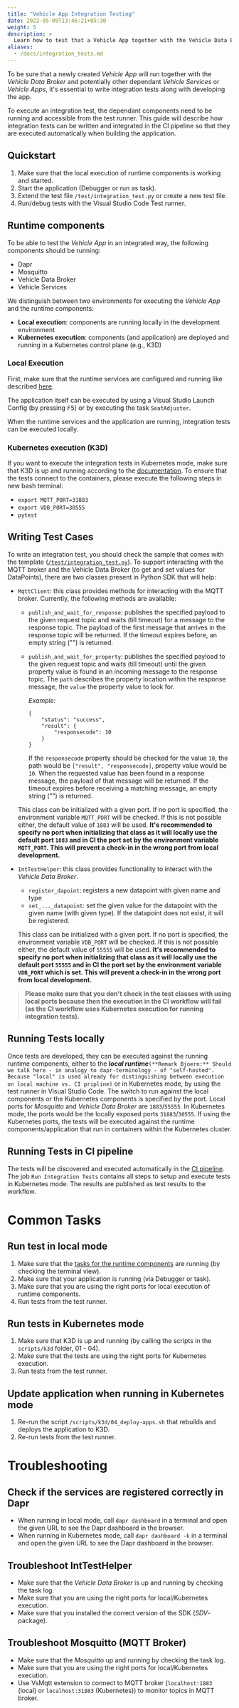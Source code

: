 ```yaml
---
title: "Vehicle App Integration Testing"
date: 2022-05-09T13:46:21+05:30
weight: 5
description: >
  Learn how to test that a Vehicle App together with the Vehicle Data Broker and potentially other dependant Vehicle Services or Vehicle Apps runs as expected.
aliases:
  - /docs/integration_tests.md
---
```


To be sure that a newly created _Vehicle App_ will run together with the _Vehicle Data Broker_ and potentially other dependant _Vehicle Services_ or _Vehicle Apps_, it's essential to write integration tests along with developing the app.

To execute an integration test, the dependant components need to be running and accessible from the test runner. This guide will describe how integration tests can be written and integrated in the CI pipeline so that they are executed automatically when building the application.

## Quickstart

1. Make sure that the local execution of runtime components is working and started.
2. Start the application (Debugger or run as task).
3. Extend the test file `/test/integration_test.py` or create a new test file.
4. Run/debug tests with the Visual Studio Code Test runner.

## Runtime components

To be able to test the _Vehicle App_ in an integrated way, the following components should be running:

- Dapr
- Mosquitto
- Vehicle Data Broker
- Vehicle Services

We distinguish between two environments for executing the _Vehicle App_ and the runtime components:

- **Local execution**: components are running locally in the development environment
- **Kubernetes execution**: components (and application) are deployed and running in a Kubernetes control plane (e.g., K3D)

### Local Execution

First, make sure that the runtime services are configured and running like described [here](/docs/run_runtime_services_locally.md).

The application itself can be executed by using a Visual Studio Launch Config (by pressing <kbd>F5</kbd>) or by executing the task `SeatAdjuster`.

When the runtime services and the application are running, integration tests can be executed locally.

### Kubernetes execution (K3D)

If you want to execute the integration tests in Kubernetes mode, make sure that K3D is up and running according to the [documentation](/docs/run_runtime_services_kubernetes.md). To ensure that the tests connect to the containers, please execute the following steps in new bash terminal:

- `export MQTT_PORT=31883`
- `export VDB_PORT=30555`
- `pytest`

## Writing Test Cases

To write an integration test, you should check the sample that comes with the template ([`/test/integration_test.py`](https://github.com/eclipse-velocitas/vehicle-app-python-template/blob/main/test/integration_test.py)). To support interacting with the MQTT broker and the Vehicle Data Broker (to get and set values for DataPoints), there are two classes present in Python SDK that will help:

- `MqttClient`: this class provides methods for interacting with the MQTT broker. Currently, the following methods are available:

  - `publish_and_wait_for_response`: publishes the specified payload to the given request topic and waits (till timeout) for a message to the response topic. The payload of the first message that arrives in the response topic will be returned. If the timeout expires before, an empty string ("") is returned.
  - `publish_and_wait_for_property`: publishes the specified payload to the given request topic and waits (till timeout) until the given property value is found in an incoming message to the response topic. The `path` describes the property location within the response message, the `value` the property value to look for.

    _Example:_

    ```
    {
        "status": "success",
        "result": {
            "responsecode": 10
        }
    }
    ```

    If the `responsecode` property should be checked for the value `10`, the path would be `["result", "responsecode]`, property value would be `10`. When the requested value has been found in a response message, the payload of that message will be returned. If the timeout expires before receiving a matching message, an empty string ("") is returned.

  This class can be initialized with a given port. If no port is specified, the environment variable `MQTT_PORT` will be checked. If this is not possible either, the default value of `1883` will be used. **It's recommended to specify no port when initializing that class as it will locally use the default port `1883` and in CI the port set by the environment variable `MQTT_PORT`. This will prevent a check-in in the wrong port from local development.**

- `IntTestHelper`: this class provides functionality to interact with the _Vehicle Data Broker_.

  - `register_dapoint`: registers a new datapoint with given name and type
  - `set_..._datapoint`: set the given value for the datapoint with the given name (with given type). If the datapoint does not exist, it will be registered.

  This class can be initialized with a given port. If no port is specified, the environment variable `VDB_PORT` will be checked. If this is not possible either, the default value of `55555` will be used. **It's recommended to specify no port when initializing that class as it will locally use the default port `55555` and in CI the port set by the environment variable `VDB_PORT` which is set. This will prevent a check-in in the wrong port from local development.**

> **Please make sure that you don't check in the test classes with using local ports because then the execution in the CI workflow will fail (as the CI workflow uses Kubernetes execution for running integration tests).**

## Running Tests locally

Once tests are developed, they can be executed against the running runtime components, either to the **_local runtime_**`(**Remark Bjoern:** Should we talk here - in analogy to dapr-terminology - of "self-hosted". Because "local" is used already for distinguishing between execution on local machine vs. CI pripline)` or in Kubernetes mode, by using the test runner in Visual Studio Code. The switch to run against the local components or the Kubernetes components is specified by the port. Local ports for _Mosquitto_ and _Vehicle Data Broker_ are `1883`/`55555`. In Kubernetes mode, the ports would be the locally exposed ports `31883`/`30555`. If using the Kubernetes ports, the tests will be executed against the runtime components/application that run in containers within the Kubernetes cluster.

## Running Tests in CI pipeline

The tests will be discovered and executed automatically in the [CI pipeline](https://github.com/eclipse-velocitas/vehicle-app-python-template/blob/main/.github/workflows/ci.yml). The job `Run Integration Tests` contains all steps to setup and execute tests in Kubernetes mode. The results are published as test results to the workflow.

# Common Tasks

## Run test in local mode

1. Make sure that the [tasks for the runtime components](/docs/run_runtime_services_kubernetes.md) are running (by checking the terminal view).
2. Make sure that your application is running (via Debugger or task).
3. Make sure that you are using the right ports for local execution of runtime components.
4. Run tests from the test runner.

## Run tests in Kubernetes mode

1. Make sure that K3D is up and running (by calling the scripts in the `scripts/k3d` folder, 01 - 04).
2. Make sure that the tests are using the right ports for Kubernetes execution.
3. Run tests from the test runner.

## Update application when running in Kubernetes mode

1. Re-run the script `/scripts/k3d/04_deploy-apps.sh` that rebuilds and deploys the application to K3D.
2. Re-run tests from the test runner. 

# Troubleshooting

## Check if the services are registered correctly in Dapr

- When running in local mode, call `dapr dashboard` in a terminal and open the given URL to see the Dapr dashboard in the browser.
- When running in Kubernetes mode, call `dapr dashboard -k` in a terminal and open the given URL to see the Dapr dashboard in the browser.

## Troubleshoot IntTestHelper

- Make sure that the _Vehicle Data Broker_ is up and running by checking the task log.
- Make sure that you are using the right ports for local/Kubernetes execution.
- Make sure that you installed the correct version of the SDK (_SDV_-package).

## Troubleshoot Mosquitto (MQTT Broker)

- Make sure that the _Mosquitto_ up and running by checking the task log.
- Make sure that you are using the right ports for local/Kubernetes execution.
- Use VsMqtt extension to connect to MQTT broker (`localhost:1883` (local) or `localhost:31883` (Kubernetes)) to monitor topics in MQTT broker.

